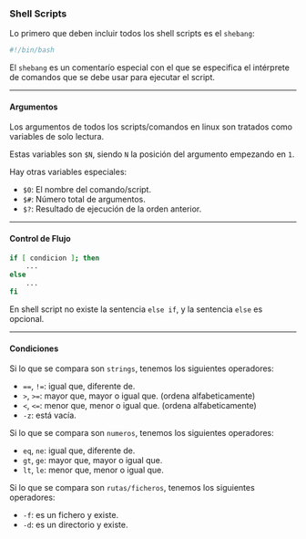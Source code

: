 ### Shell Scripts
Lo primero que deben incluir todos los shell scripts es el `shebang`:

```bash
#!/bin/bash
```

El `shebang` es un comentarío especial con el que se especifica el intérprete de comandos que se debe usar para ejecutar el script.
___
#### Argumentos
Los argumentos de todos los scripts/comandos en linux son tratados como variables de solo lectura.

Estas variables son `$N`, siendo `N` la posición del argumento empezando en `1`.

Hay otras variables especiales:
- `$0`: El nombre del comando/script.
- `$#`: Número total de argumentos.
- `$?`: Resultado de ejecución de la orden anterior.
___

#### Control de Flujo
```bash
if [ condicion ]; then
	...
else
	...
fi
```

En shell script no existe la sentencia `else if`, y la sentencia `else` es opcional.
___

#### Condiciones
Si lo que se compara son `strings`, tenemos los siguientes operadores:
- `==`, `!=`: igual que, diferente de.
- `>`, `>=`: mayor que, mayor o igual que. (ordena alfabeticamente)
- `<`, `<=`: menor que, menor o igual que. (ordena alfabeticamente)
- `-z`:  está vacía.

Si lo que se compara son `numeros`, tenemos los siguientes operadores:
- `eq`, `ne`: igual que, diferente de.
- `gt`, `ge`: mayor que, mayor o igual que.
- `lt`, `le`: menor que, menor o igual que.

Si lo que se compara son `rutas/ficheros`, tenemos los siguientes operadores:
- `-f`: es un fichero y existe.
- `-d`: es un directorio y existe.